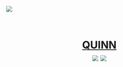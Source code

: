 <img src="https://github.com/M00NP0D/m00np0d.github.io/raw/main/m00np0d.png">
<h1 align="center">
  <br>
  <a href="https://qwn3.github.io">QUINN</a>
  <br>
  <img src="https://img.shields.io/badge/QUINN-Intelligence-yellow">
  <img src="https://img.shields.io/badge/-Quantum%20Network%20Operator-blue">
</h1>
